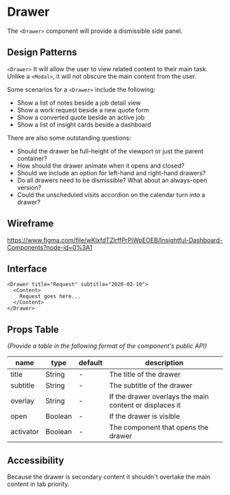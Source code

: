 # Drawer

The `<Drawer>` component will provide a dismissible side panel.

## Design Patterns

`<Drawer>` It will allow the user to view related content to their main task.
Unlike a `<Modal>`, it will not obscure the main content from the user.

Some scenarios for a `<Drawer>` include the following:

- Show a list of notes beside a job detail view
- Show a work request beside a new quote form
- Show a converted quote beside an active job
- Show a list of insight cards beside a dashboard

There are also some outstanding questions:

- Should the drawer be full-height of the viewport or just the parent container?
- How should the drawer animate when it opens and closed?
- Should we include an option for left-hand and right-hand drawers?
- Do all drawers need to be dismissible? What about an always-open version?
- Could the unscheduled visits accordion on the calendar turn into a drawer?

## Wireframe

https://www.figma.com/file/wKlxfdTZlrffPrPiWpEOEB/Insightful-Dashboard-Components?node-id=0%3A1

## Interface

```
<Drawer title="Request" subtitle="2020-02-10">
  <Content>
    Request goes here...
  </Content>
</Drawer>
```

## Props Table

_{Provide a table in the following format of the component's public API}_

| name      | type    | default | description                                             |
| --------- | ------- | ------- | ------------------------------------------------------- |
| title     | String  | -       | The title of the drawer                                 |
| subtitle  | String  | -       | The subtitle of the drawer                              |
| overlay   | String  | -       | If the drawer overlays the main content or displaces it |
| open      | Boolean | -       | If the drawer is visible                                |
| activator | Boolean | -       | The component that opens the drawer                     |

## Accessibility

Because the drawer is secondary content it shouldn't overtake the main content
in tab priority.
